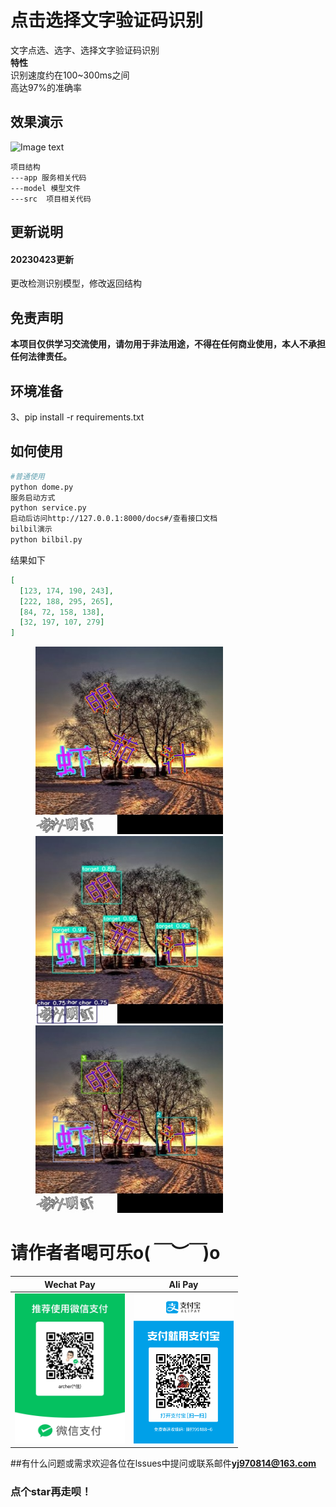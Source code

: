 # 点击选择文字验证码识别
文字点选、选字、选择文字验证码识别  
**特性**  
识别速度约在100~300ms之间  
高达97%的准确率  

## 效果演示
![Image text](./docs/res.gif)  

```angular2html
项目结构
---app 服务相关代码
---model 模型文件
---src  项目相关代码
```
## 更新说明
#### 20230423更新  
更改检测识别模型，修改返回结构

## 免责声明
**本项目仅供学习交流使用，请勿用于非法用途，不得在任何商业使用，本人不承担任何法律责任。**


## 环境准备 
3、pip install -r requirements.txt
## 如何使用
``` bash
#普通使用
python dome.py
服务启动方式
python service.py
启动后访问http://127.0.0.1:8000/docs#/查看接口文档
bilbil演示
python bilbil.py
```  
结果如下  
```json
[
  [123, 174, 190, 243],
  [222, 188, 295, 265],
  [84, 72, 158, 138],
  [32, 197, 107, 279]
]
```


<figure class="three">
    <img src="./docs/res.jpg" width="300" height="300">
    <img src="./docs/res1.jpg" width="300" height="300">
    <img src="./docs/res2.jpg" width="300" height="300">
</figure>


 




# 请作者者喝可乐**o(*￣︶￣*)o**  

| Wechat Pay | Ali Pay |
| --- | --- |
| <img src="./docs/wechat.jpg" height="240" /> | <img src="./docs/Ali.png" height="240" /> |

##有什么问题或需求欢迎各位在lssues中提问或联系邮件**yj970814@163.com**
### 点个**star**再走呗！ 


